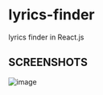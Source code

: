 # lyrics-finder
lyrics finder in React.js


## SCREENSHOTS

![image](https://github.com/itisaasim/lyrics-finder/assets/111583166/4c202b48-ca0c-41d5-8413-584f88bfe1bf)

